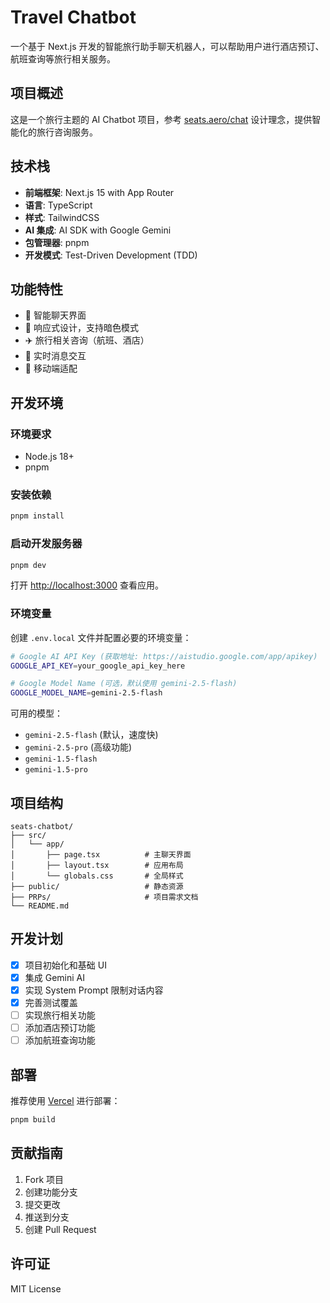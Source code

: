 # Travel Chatbot

一个基于 Next.js 开发的智能旅行助手聊天机器人，可以帮助用户进行酒店预订、航班查询等旅行相关服务。

## 项目概述

这是一个旅行主题的 AI Chatbot 项目，参考 [seats.aero/chat](https://seats.aero/chat) 设计理念，提供智能化的旅行咨询服务。

## 技术栈

- **前端框架**: Next.js 15 with App Router
- **语言**: TypeScript
- **样式**: TailwindCSS
- **AI 集成**: AI SDK with Google Gemini
- **包管理器**: pnpm
- **开发模式**: Test-Driven Development (TDD)

## 功能特性

- 🤖 智能聊天界面
- 🎨 响应式设计，支持暗色模式
- ✈️ 旅行相关咨询（航班、酒店）
- 🔄 实时消息交互
- 📱 移动端适配

## 开发环境

### 环境要求

- Node.js 18+
- pnpm

### 安装依赖

```bash
pnpm install
```

### 启动开发服务器

```bash
pnpm dev
```

打开 [http://localhost:3000](http://localhost:3000) 查看应用。

### 环境变量

创建 `.env.local` 文件并配置必要的环境变量：

```bash
# Google AI API Key (获取地址: https://aistudio.google.com/app/apikey)
GOOGLE_API_KEY=your_google_api_key_here

# Google Model Name (可选，默认使用 gemini-2.5-flash)
GOOGLE_MODEL_NAME=gemini-2.5-flash
```

可用的模型：
- `gemini-2.5-flash` (默认，速度快)
- `gemini-2.5-pro` (高级功能)
- `gemini-1.5-flash` 
- `gemini-1.5-pro`

## 项目结构

```
seats-chatbot/
├── src/
│   └── app/
│       ├── page.tsx          # 主聊天界面
│       ├── layout.tsx        # 应用布局
│       └── globals.css       # 全局样式
├── public/                   # 静态资源
├── PRPs/                     # 项目需求文档
└── README.md
```

## 开发计划

- [x] 项目初始化和基础 UI
- [x] 集成 Gemini AI
- [x] 实现 System Prompt 限制对话内容
- [x] 完善测试覆盖
- [ ] 实现旅行相关功能
- [ ] 添加酒店预订功能
- [ ] 添加航班查询功能

## 部署

推荐使用 [Vercel](https://vercel.com) 进行部署：

```bash
pnpm build
```

## 贡献指南

1. Fork 项目
2. 创建功能分支
3. 提交更改
4. 推送到分支
5. 创建 Pull Request

## 许可证

MIT License
